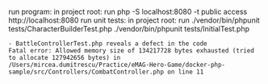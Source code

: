 run program:
    in project root:
     run
      php -S localhost:8080 -t public 
      access http://localhost:8080
run unit tests:
    in project root:
    run
     ./vendor/bin/phpunit tests/CharacterBuilderTest.php
     ./vendor/bin/phpunit tests/InitialTest.php
    
    - BattleControllerTest.php reveals a defect in the code
    Fatal error: Allowed memory size of 134217728 bytes exhausted (tried to allocate 127942656 bytes) in /Users/mircea.dumitrescu/Practice/eMAG-Hero-Game/docker-php-sample/src/Controllers/CombatController.php on line 11